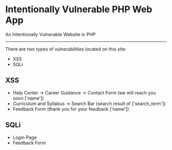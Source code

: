 # Intentionally Vulnerable PHP Web App

An Intentionally Vulnerable Website in PHP

---

There are two types of vulnerabilities located on this site:
- XSS
- SQLi

## XSS
- Help Center -> Career Guidance -> Contact Form (we will reach you soon ['name'])
- Curriculum and Syllabus -> Search Bar (search result of ['search_term'])
- Feedback Form (thank you for your feedback ['name'])

## SQLi
- Login Page
- Feedback Form

